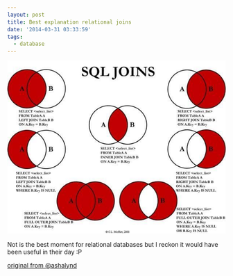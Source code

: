 ```yaml
---
layout: post
title: Best explanation relational joins
date: '2014-03-31 03:33:59'
tags:
  - database
---
```


![](/images/best-explanation-relational-joins/n3atjlm.jpeg)

Not is the best moment for relational databases but I reckon it would have been useful in their day :P

[original from @ashalynd](https://twitter.com/ashalynd/status/449828745495330817)
